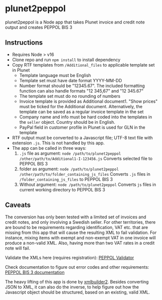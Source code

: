# plunet2peppol

plunet2peppol is a Node app that takes Plunet invoice and credit note output and creates PEPPOL BIS 3

## Instructions

* Requires Node > v16
* Clone repo and run `npm install` to install dependency
* Copy RTF templates from `/Additional_files` to applicable template set in Plunet
    - Template language must be English
    - Template set must have date format YYYY-MM-DD
    - Number format should be "12345.67". The included formatting function can also handle formats "12 345,67" and "12 345.67"
    - The template set must do no rounding of numbers
    - Invoice template is provided as Additional document1. "Show prices" must be ticked for the Additional document. Alternatively, the template can be saved as a regular invoice template in the set
    - Company name and info must be hard coded into the templates in the `seller` object. Country should be in English.
    - PayPal field in customer profile in Plunet is used for GLN in the template
* RTF output must be converted to a Javascript file; UTF-8 text file with extension `.js`. This is not handled by this app.
* The app can be called in three ways:
    1.  `.js` file as argument:
`node /path/to/plunet2peppol /other/path/to/Additional1-I-123456.js`
Converts selected file to PEPPOL BIS 3
    2.  folder as argument:
`node /path/to/plunet2peppol /other/path/to/folder_containing_js_files`
Converts `.js` files in `/folder_containing_js_files` to PEPPOL BIS 3
    3. Without argument: `node /path/to/plunet2peppol`
Converts `js` files in current working directory to PEPPOL BIS 3


## Caveats
The conversion has only been tested with a limited set of invoices and credit notes, and only involving a Swedish seller. For other territories, there are bound to be requirements regarding identification, VAT etc. that are missing from this app that will cause the resulting XML to fail validation.
For instance, mixing items with exempt and non-exempt VAT in one invoice will produce a non-valid XML. Also, having more than two VAT rates in a credit note will fail.

Validate the XMLs here (requires registration): [PEPPOL Validator](https://pagero.validex.net/en/login)

Check documentation to figure out error codes and other requirements: [PEPPOL BIS 3 documentation](https://docs.peppol.eu/poacc/billing/3.0/)

The heavy lifting of this app is done by [xmlbuilder2](https://oozcitak.github.io/xmlbuilder2/). Besides converting JSON to XML, it can also do the inverse, to help figure out how the Javascript object should be structured, based on an existing, valid XML.
